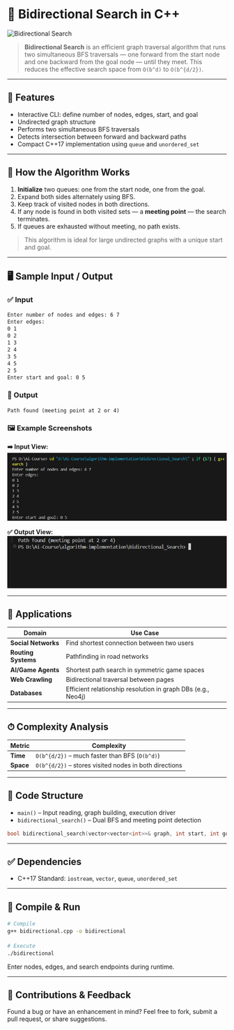 # 🔁 Bidirectional Search in C++

![Bidirectional Search](https://upload.wikimedia.org/wikipedia/commons/9/9b/Bidirectional_search.svg)

> **Bidirectional Search** is an efficient graph traversal algorithm that runs two simultaneous BFS traversals — one forward from the start node and one backward from the goal node — until they meet. This reduces the effective search space from `O(b^d)` to `O(b^{d/2})`.

---

## 📌 Features

* Interactive CLI: define number of nodes, edges, start, and goal
* Undirected graph structure
* Performs two simultaneous BFS traversals
* Detects intersection between forward and backward paths
* Compact C++17 implementation using `queue` and `unordered_set`

---

## 🔧 How the Algorithm Works

1. **Initialize** two queues: one from the start node, one from the goal.
2. Expand both sides alternately using BFS.
3. Keep track of visited nodes in both directions.
4. If any node is found in both visited sets — a **meeting point** — the search terminates.
5. If queues are exhausted without meeting, no path exists.

> This algorithm is ideal for large undirected graphs with a unique start and goal.

---

## 🖥 Sample Input / Output

### ✅ Input

```
Enter number of nodes and edges: 6 7
Enter edges:
0 1
0 2
1 3
2 4
3 5
4 5
2 5
Enter start and goal: 0 5
```

### 🔽 Output

```
Path found (meeting point at 2 or 4)
```

### 🖼 Example Screenshots

**➡️ Input View:**
![Input Screenshot](./Image/bidirectional_search_input.png)

**✅ Output View:**
![Output Screenshot](./Image/bidirectional_search_output.png)

---

## 🚀 Applications

| Domain              | Use Case                                                     |
| ------------------- | ------------------------------------------------------------ |
| **Social Networks** | Find shortest connection between two users                   |
| **Routing Systems** | Pathfinding in road networks                                 |
| **AI/Game Agents**  | Shortest path search in symmetric game spaces                |
| **Web Crawling**    | Bidirectional traversal between pages                        |
| **Databases**       | Efficient relationship resolution in graph DBs (e.g., Neo4j) |

---

## ⏱ Complexity Analysis

| Metric    | Complexity                                             |
| --------- | ------------------------------------------------------ |
| **Time**  | `O(b^{d/2})` – much faster than BFS (`O(b^d)`)         |
| **Space** | `O(b^{d/2})` – stores visited nodes in both directions |

---

## 📄 Code Structure

* `main()` – Input reading, graph building, execution driver
* `bidirectional_search()` – Dual BFS and meeting point detection

```cpp
bool bidirectional_search(vector<vector<int>>& graph, int start, int goal);
```

---

## ✅ Dependencies

* C++17 Standard: `iostream`, `vector`, `queue`, `unordered_set`

---

## 🧪 Compile & Run

```bash
# Compile
g++ bidirectional.cpp -o bidirectional

# Execute
./bidirectional
```

Enter nodes, edges, and search endpoints during runtime.

---

## 🙌 Contributions & Feedback

Found a bug or have an enhancement in mind? Feel free to fork, submit a pull request, or share suggestions.